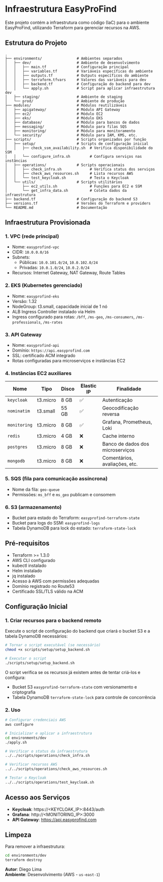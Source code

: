 # Infraestrutura EasyProFind

Este projeto contém a infraestrutura como código (IaC) para o ambiente EasyProFind, utilizando Terraform para gerenciar recursos na AWS.

## Estrutura do Projeto

```
.
├── environments/                # Ambientes separados
│   ├── dev/                     # Ambiente de desenvolvimento
│   │   ├── main.tf              # Configuração principal
│   │   ├── variables.tf         # Variáveis específicas do ambiente
│   │   ├── outputs.tf           # Outputs específicos do ambiente
│   │   ├── terraform.tfvars     # Valores das variáveis para dev
│   │   ├── backend.tf           # Configuração do backend para dev
│   │   └── apply.sh             # Script para aplicar infraestrutura dev
│   ├── staging/                 # Ambiente de staging
│   └── prod/                    # Ambiente de produção
├── modules/                     # Módulos reutilizáveis
│   ├── apigateway/              # Módulo API Gateway
│   ├── ec2/                     # Módulo EC2
│   ├── eks/                     # Módulo EKS
│   ├── database/                # Módulo para bancos de dados
│   ├── messaging/               # Módulo para filas SQS
│   ├── monitoring/              # Módulo para monitoramento
│   └── security/                # Módulo para IAM, KMS, etc.
├── scripts/                     # Scripts organizados por função
│   ├── setup/                   # Scripts de configuração inicial
│   │   ├── check_ssm_availability.sh  # Verifica disponibilidade do SSM
│   │   └── configure_infra.sh         # Configura serviços nas instâncias
│   ├── operations/              # Scripts operacionais
│   │   ├── check_infra.sh             # Verifica status dos serviços
│   │   ├── check_aws_resources.sh     # Lista recursos AWS
│   │   └── test_keycloak.sh           # Testa o Keycloak
│   └── utils/                   # Scripts utilitários
│       ├── ec2_utils.sh               # Funções para EC2 e SSM
│       └── get_infra_data.sh          # Coleta dados da infraestrutura
├── backend.tf                   # Configuração do backend S3
├── versions.tf                  # Versões do Terraform e providers
└── README.md                    # Documentação
```

## Infraestrutura Provisionada

### 1. VPC (rede principal)
- Nome: `easyprofind-vpc`
- CIDR: `10.0.0.0/16`
- Subnets:
  - Públicas: `10.0.101.0/24`, `10.0.102.0/24`
  - Privadas: `10.0.1.0/24`, `10.0.2.0/24`
- Recursos: Internet Gateway, NAT Gateway, Route Tables

### 2. EKS (Kubernetes gerenciado)
- Nome: `easyprofind-eks`
- Versão: 1.32
- NodeGroup: t3.small, capacidade inicial de 1 nó
- ALB Ingress Controller instalado via Helm
- Ingress configurado para rotas: `/bff`, `/ms-geo`, `/ms-consumers`, `/ms-professionals`, `/ms-rates`

### 3. API Gateway
- Nome: `easyprofind-api`
- Domínio: `https://api.easyprofind.com`
- SSL: certificado ACM integrado
- Rotas configuradas para microserviços e instâncias EC2

### 4. Instâncias EC2 auxiliares

| Nome         | Tipo       | Disco | Elastic IP | Finalidade                         |
|--------------|------------|-------|------------|-------------------------------------|
| `keycloak`   | t3.micro   | 8 GB  | ✅          | Autenticação                        |
| `nominatim`  | t3.small   | 55 GB | ✅          | Geocodificação reversa              |
| `monitoring` | t3.micro   | 8 GB  | ✅          | Grafana, Prometheus, Loki           |
| `redis`      | t3.micro   | 4 GB  | ❌          | Cache interno                       |
| `postgres`   | t3.micro   | 8 GB  | ❌          | Banco de dados dos microserviços    |
| `mongodb`    | t3.micro   | 8 GB  | ❌          | Comentários, avaliações, etc.       |

### 5. SQS (fila para comunicação assíncrona)
- Nome da fila: `geo-queue`
- Permissões: `ms_bff` e `ms_geo` publicam e consomem

### 6. S3 (armazenamento)
- Bucket para estado do Terraform: `easyprofind-terraform-state`
- Bucket para logs do SSM: `easyprofind-logs`
- Tabela DynamoDB para lock do estado: `terraform-state-lock`

## Pré-requisitos

- Terraform >= 1.3.0
- AWS CLI configurado
- kubectl instalado
- Helm instalado
- jq instalado
- Acesso à AWS com permissões adequadas
- Domínio registrado no Route53
- Certificado SSL/TLS válido na ACM

## Configuração Inicial

### 1. Criar recursos para o backend remoto

Execute o script de configuração do backend que criará o bucket S3 e a tabela DynamoDB necessários:

```bash
# Tornar o script executável (se necessário)
chmod +x scripts/setup/setup_backend.sh

# Executar o script
./scripts/setup/setup_backend.sh
```

O script verifica se os recursos já existem antes de tentar criá-los e configura:
- Bucket S3 `easyprofind-terraform-state` com versionamento e criptografia
- Tabela DynamoDB `terraform-state-lock` para controle de concorrência

### 2. Uso

```bash
# Configurar credenciais AWS
aws configure

# Inicializar e aplicar a infraestrutura
cd environments/dev
./apply.sh

# Verificar o status da infraestrutura
../../scripts/operations/check_infra.sh

# Verificar recursos AWS
../../scripts/operations/check_aws_resources.sh

# Testar o Keycloak
../../scripts/operations/test_keycloak.sh
```

## Acesso aos Serviços

- **Keycloak**: https://<KEYCLOAK_IP>:8443/auth
- **Grafana**: http://<MONITORING_IP>:3000
- **API Gateway**: https://api.easyprofind.com

## Limpeza

Para remover a infraestrutura:

```bash
cd environments/dev
terraform destroy
```

**Autor**: Diego Lima  
**Ambiente**: Desenvolvimento (AWS - `us-east-1`)